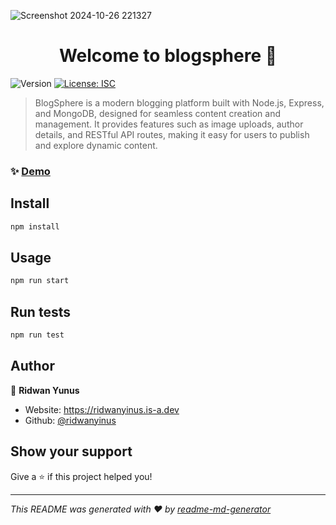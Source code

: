 ![Screenshot 2024-10-26 221327](https://github.com/user-attachments/assets/3d1fe9a1-3fa6-44d0-ae00-305782dc720d)

<h1 align="center">Welcome to blogsphere 👋</h1>
<p>
  <img alt="Version" src="https://img.shields.io/badge/version-1.0.0-blue.svg?cacheSeconds=2592000" />
  <a href="#" target="_blank">
    <img alt="License: ISC" src="https://img.shields.io/badge/License-ISC-yellow.svg" />
  </a>
</p>

> BlogSphere is a modern blogging platform built with Node.js, Express, and MongoDB, designed for seamless content creation and management. It provides features such as image uploads, author details, and RESTful API routes, making it easy for users to publish and explore dynamic content.

### ✨ [Demo](https://blog-spherex.onrender.com/)

## Install

```sh
npm install
```

## Usage

```sh
npm run start
```

## Run tests

```sh
npm run test
```

## Author

👤 **Ridwan Yunus**

* Website: https://ridwanyinus.is-a.dev
* Github: [@ridwanyinus](https://github.com/ridwanyinus)

## Show your support

Give a ⭐️ if this project helped you!

***
_This README was generated with ❤️ by [readme-md-generator](https://github.com/kefranabg/readme-md-generator)_
